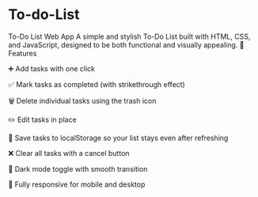 # To-do-List
To-Do List Web App A simple and stylish To-Do List built with HTML, CSS, and JavaScript, designed to be both functional and visually appealing.
🚀 Features

➕ Add tasks with one click

✅ Mark tasks as completed (with strikethrough effect)

🗑️ Delete individual tasks using the trash icon

✏️ Edit tasks in place

💾 Save tasks to localStorage so your list stays even after refreshing

❌ Clear all tasks with a cancel button

🌙 Dark mode toggle with smooth transition

📱 Fully responsive for mobile and desktop


